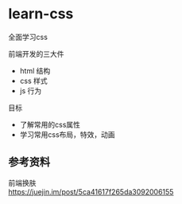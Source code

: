 # learn-css
全面学习css

前端开发的三大件
- html 结构
- css 样式
- js 行为

目标
- 了解常用的css属性
- 学习常用css布局，特效，动画

## 参考资料

前端换肤  
https://juejin.im/post/5ca41617f265da3092006155  
